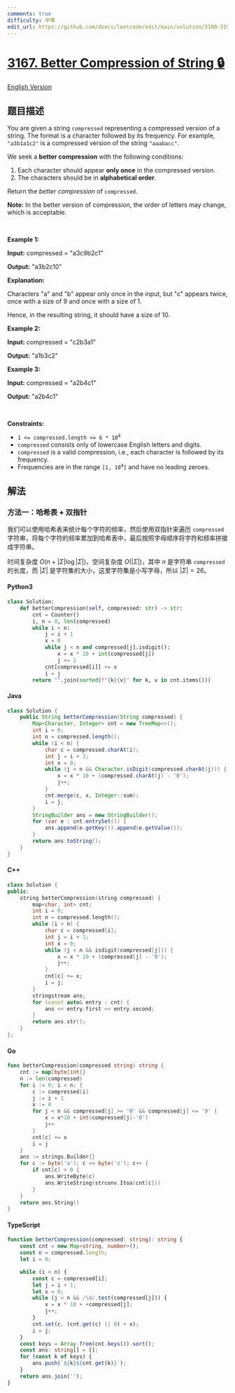 ```yaml
---
comments: true
difficulty: 中等
edit_url: https://github.com/doocs/leetcode/edit/main/solution/3100-3199/3167.Better%20Compression%20of%20String/README.md
---
```


<!-- problem:start -->

# [3167. Better Compression of String 🔒](https://leetcode.cn/problems/better-compression-of-string)

[English Version](/solution/3100-3199/3167.Better%20Compression%20of%20String/README_EN.md)

## 题目描述

<!-- description:start -->

<p>You are given a string <code>compressed</code> representing a compressed version of a string. The format is a character followed by its frequency. For example, <code>&quot;a3b1a1c2&quot;</code> is a compressed version of the string <code>&quot;aaabacc&quot;</code>.</p>

<p>We seek a <strong>better compression</strong> with the following conditions:</p>

<ol>
	<li>Each character should appear <strong>only once</strong> in the compressed version.</li>
	<li>The characters should be in <strong>alphabetical order</strong>.</li>
</ol>

<p>Return the <em>better compression</em> of <code>compressed</code>.</p>

<p><strong>Note:</strong> In the better version of compression, the order of letters may change, which is acceptable.</p>

<p>&nbsp;</p>
<p><strong class="example">Example 1:</strong></p>

<div class="example-block">
<p><strong>Input:</strong> <span class="example-io">compressed = &quot;a3c9b2c1&quot;</span></p>

<p><strong>Output:</strong> <span class="example-io">&quot;a3b2c10&quot;</span></p>

<p><strong>Explanation:</strong></p>

<p>Characters &quot;a&quot; and &quot;b&quot; appear only once in the input, but &quot;c&quot; appears twice, once with a size of 9 and once with a size of 1.</p>

<p>Hence, in the resulting string, it should have a size of 10.</p>
</div>

<p><strong class="example">Example 2:</strong></p>

<div class="example-block">
<p><strong>Input:</strong> <span class="example-io">compressed = &quot;c2b3a1&quot;</span></p>

<p><strong>Output:</strong> <span class="example-io">&quot;a1b3c2&quot;</span></p>
</div>

<p><strong class="example">Example 3:</strong></p>

<div class="example-block">
<p><strong>Input:</strong> <span class="example-io">compressed = &quot;a2b4c1&quot;</span></p>

<p><strong>Output:</strong> <span class="example-io">&quot;a2b4c1&quot;</span></p>
</div>

<p>&nbsp;</p>
<p><strong>Constraints:</strong></p>

<ul>
	<li><code>1 &lt;= compressed.length &lt;= 6 * 10<sup>4</sup></code></li>
	<li><code>compressed</code> consists only of lowercase English letters and digits.</li>
	<li><code>compressed</code> is a valid compression, i.e., each character is followed by its frequency.</li>
	<li>Frequencies are in the range <code>[1, 10<sup>4</sup>]</code> and have no leading zeroes.</li>
</ul>

<!-- description:end -->

## 解法

<!-- solution:start -->

### 方法一：哈希表 + 双指针

我们可以使用哈希表来统计每个字符的频率，然后使用双指针来遍历 `compressed` 字符串，将每个字符的频率累加到哈希表中，最后按照字母顺序将字符和频率拼接成字符串。

时间复杂度 $O(n + |\Sigma| \log |\Sigma|)$，空间复杂度 $O(|\Sigma|)$，其中 $n$ 是字符串 `compressed` 的长度，而 $|\Sigma|$ 是字符集的大小，这里字符集是小写字母，所以 $|\Sigma| = 26$。

<!-- tabs:start -->

#### Python3

```python
class Solution:
    def betterCompression(self, compressed: str) -> str:
        cnt = Counter()
        i, n = 0, len(compressed)
        while i < n:
            j = i + 1
            x = 0
            while j < n and compressed[j].isdigit():
                x = x * 10 + int(compressed[j])
                j += 1
            cnt[compressed[i]] += x
            i = j
        return "".join(sorted(f"{k}{v}" for k, v in cnt.items()))
```

#### Java

```java
class Solution {
    public String betterCompression(String compressed) {
        Map<Character, Integer> cnt = new TreeMap<>();
        int i = 0;
        int n = compressed.length();
        while (i < n) {
            char c = compressed.charAt(i);
            int j = i + 1;
            int x = 0;
            while (j < n && Character.isDigit(compressed.charAt(j))) {
                x = x * 10 + (compressed.charAt(j) - '0');
                j++;
            }
            cnt.merge(c, x, Integer::sum);
            i = j;
        }
        StringBuilder ans = new StringBuilder();
        for (var e : cnt.entrySet()) {
            ans.append(e.getKey()).append(e.getValue());
        }
        return ans.toString();
    }
}
```

#### C++

```cpp
class Solution {
public:
    string betterCompression(string compressed) {
        map<char, int> cnt;
        int i = 0;
        int n = compressed.length();
        while (i < n) {
            char c = compressed[i];
            int j = i + 1;
            int x = 0;
            while (j < n && isdigit(compressed[j])) {
                x = x * 10 + (compressed[j] - '0');
                j++;
            }
            cnt[c] += x;
            i = j;
        }
        stringstream ans;
        for (const auto& entry : cnt) {
            ans << entry.first << entry.second;
        }
        return ans.str();
    }
};
```

#### Go

```go
func betterCompression(compressed string) string {
	cnt := map[byte]int{}
	n := len(compressed)
	for i := 0; i < n; {
		c := compressed[i]
		j := i + 1
		x := 0
		for j < n && compressed[j] >= '0' && compressed[j] <= '9' {
			x = x*10 + int(compressed[j]-'0')
			j++
		}
		cnt[c] += x
		i = j
	}
	ans := strings.Builder{}
	for c := byte('a'); c <= byte('z'); c++ {
		if cnt[c] > 0 {
			ans.WriteByte(c)
			ans.WriteString(strconv.Itoa(cnt[c]))
		}
	}
	return ans.String()
}
```

#### TypeScript

```ts
function betterCompression(compressed: string): string {
    const cnt = new Map<string, number>();
    const n = compressed.length;
    let i = 0;

    while (i < n) {
        const c = compressed[i];
        let j = i + 1;
        let x = 0;
        while (j < n && /\d/.test(compressed[j])) {
            x = x * 10 + +compressed[j];
            j++;
        }
        cnt.set(c, (cnt.get(c) || 0) + x);
        i = j;
    }
    const keys = Array.from(cnt.keys()).sort();
    const ans: string[] = [];
    for (const k of keys) {
        ans.push(`${k}${cnt.get(k)}`);
    }
    return ans.join('');
}
```

<!-- tabs:end -->

<!-- solution:end -->

<!-- problem:end -->
